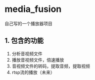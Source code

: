 # media_fusion

自己写的一个播放器项目

## 1. 包含的功能

1. 分析音视频文件
2. 播放音视频文件，倍速播放
3. 音视频文件的转码，提取音频，提取视频
4. rtsp流的播放（未来）